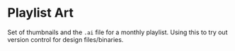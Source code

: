 # Playlist Art

Set of thumbnails and the `.ai` file for a monthly playlist. Using this to try out version control for design files/binaries.
